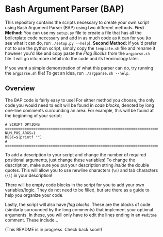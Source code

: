 # Bash Argument Parser (BAP)

This repository contains the scripts necessary to create your own script using Bash Argument Parser (BAP) using two different methods. 
**First Method:** You can use my `setup.py` file to create a file that has all the boilerplate code necessary and add in as much code as it 
can for you (to see what it can do, run `./setup.py --help`). 
**Second Method:** If you'd prefer not to use the python script, simply copy the `template.sh` file and rename it however you'd like 
and copy paste the *Flag Blocks* from the `argparse.sh` file. I will go into more detail into the code and its terminology later.

If you want a simple demonstration of what this parser can do, try running the `argparse.sh` file! To get an idea, run `./argparse.sh --help`.

## Overview
The BAP code is fairly easy to use! For either method you choose, the only code you would need to edit will be found in *code blocks*, 
denoted by long one-line comments surrounding an area. For example, this will be found at the beginning of your script:

```
# SCRIPT OPTIONS ================================================================================
NUM_POS_ARGS=1
DESC=$(printf "")
# ===============================================================================================
```
To add a description to your script and change the number of required positional arguments, just change these variables! 
To change the description, make sure you put your description string *inside* the double quotes. This will allow you to
use newline characters (`\n`) and tab characters (`\t`) in your description!

There will be empty code blocks in the script for you to add your own variables/logic. They do not need to be filled, but are there as a guide to help you
organize your code.

Lastly, the script will also have *flag blocks*. These are the blocks of code (similarly surrounded by the long comments) that implement your optional
arguments. In these, you will only have to edit the lines ending in an `#editme` comment. These include...

(This README is in progress. Check back soon!)
